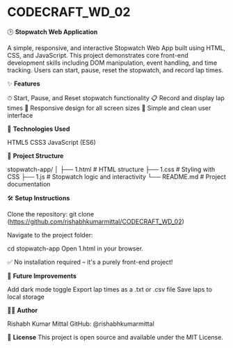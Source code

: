 # CODECRAFT_WD_02

🕒 **Stopwatch Web Application**

A simple, responsive, and interactive Stopwatch Web App built using HTML, CSS, and JavaScript. This project demonstrates core front-end development skills including DOM manipulation, event handling, and time tracking. Users can start, pause, reset the stopwatch, and record lap times.

✨ **Features**

⏱ Start, Pause, and Reset stopwatch functionality
📋 Record and display lap times
📱 Responsive design for all screen sizes
🎨 Simple and clean user interface

🚀 **Technologies Used**

HTML5
CSS3
JavaScript (ES6)

📁 **Project Structure**

stopwatch-app/
│
├── 1.html             # HTML structure
├── 1.css              # Styling with CSS
├── 1.js               # Stopwatch logic and interactivity
└── README.md          # Project documentation

🛠️ **Setup Instructions**

Clone the repository:
git clone (https://github.com/rishabhkumarmittal/CODECRAFT_WD_02)

Navigate to the project folder:

cd stopwatch-app
Open 1.html in your browser.

✅ No installation required – it's a purely front-end project!

📌 **Future Improvements**

Add dark mode toggle
Export lap times as a .txt or .csv file
Save laps to local storage

🧑‍💻 **Author**

Rishabh Kumar Mittal
GitHub: @rishabhkumarmittal

📄 **License**
This project is open source and available under the MIT License.



